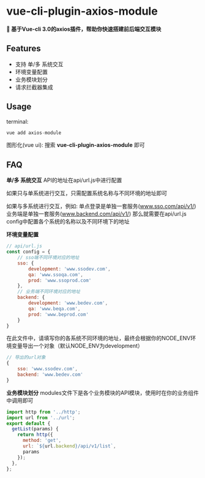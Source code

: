 # vue-cli-plugin-axios-module
**:rocket: 基于Vue-cli 3.0的axios插件，帮助你快速搭建前后端交互模块**

## Features
* 支持 单/多 系统交互
* 环境变量配置
* 业务模块划分
* 请求拦截器集成

## Usage
terminal:
```javascript
vue add axios-module
```
图形化(vue ui):
搜索 **vue-cli-plugin-axios-module** 即可

## FAQ
**单/多 系统交互**
API的地址在api/url.js中进行配置

如果只与单系统进行交互，只需配置系统名称与不同环境的地址即可

如果与多系统进行交互，例如:
单点登录是单独一套服务(www.sso.com/api/v1/)
业务端是单独一套服务(www.backend.com/api/v1/)
那么就需要在api/url.js config中配置各个系统的名称以及不同环境下的地址


**环境变量配置**
```javascript
// api/url.js
const config = {
	// sso端不同环境对应的地址
	sso: {
		development: 'www.ssodev.com',
		qa: 'www.ssoqa.com',
		prod: 'www.ssoprod.com'
	},
	// 业务端不同环境对应的地址
	backend: {
		development: 'www.bedev.com',
		qa: 'www.beqa.com',
		prod: 'www.beprod.com'
	}
}
```
在此文件中，请填写你的各系统不同环境的地址，最终会根据你的NODE_ENV环境变量导出一个对象（默认NODE_ENV为development）
```javascript
// 导出的url对象
{
	sso: 'www.ssodev.com',
	backend: 'www.bedev.com'
}
```
**业务模块划分**
modules文件下是各个业务模块的API模块，使用时在你的业务组件中调用即可
```javascript
import http from '../http';
import url from '../url';
export default {
  getList(params) {
    return http({
      method: 'get',
      url: `${url.backend}/api/v1/list`,
      params
    });
  },
};
```





